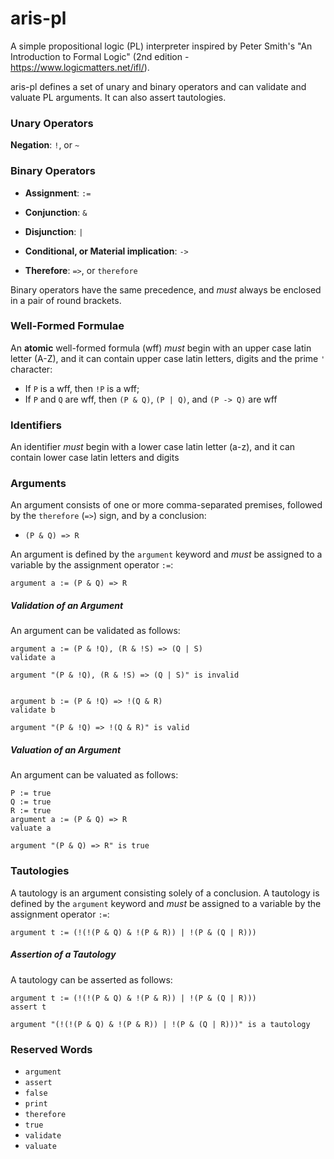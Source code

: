 # aris-pl

A simple propositional logic (PL) interpreter inspired by Peter Smith's "An Introduction to Formal Logic" (2nd edition - https://www.logicmatters.net/ifl/).


aris-pl defines a set of unary and binary operators and can validate and valuate PL arguments. It can also assert tautologies.

### Unary Operators

**Negation**: `!`, or `~`

### Binary Operators

- **Assignment**: `:=`

- **Conjunction**: `&`

- **Disjunction**: `|`

- **Conditional, or Material implication**: `->`

- **Therefore**: `=>`, or `therefore`

Binary operators have the same precedence, and _must_ always be enclosed in a pair of round brackets.

### Well-Formed Formulae

An **atomic** well-formed formula (wff) _must_ begin with an upper case latin letter (A-Z), 
and it can contain upper case latin letters, digits and the prime `'` character:

- If `P` is a wff, then `!P` is a wff;
- If `P` and `Q` are wff, then `(P & Q)`, `(P | Q)`, and `(P -> Q)` are wff

### Identifiers

An identifier _must_ begin with a lower case latin letter (a-z), and it can contain lower case latin letters and digits 

### Arguments

An argument consists of one or more comma-separated premises, followed by the `therefore` (`=>`) sign, and by a conclusion:

- `(P & Q) => R`

An argument is defined by the `argument` keyword and _must_ be assigned to a variable by the assignment operator `:=`:

`argument a := (P & Q) => R`

##### Validation of an Argument

An argument can be validated as follows:

```
argument a := (P & !Q), (R & !S) => (Q | S)
validate a

argument "(P & !Q), (R & !S) => (Q | S)" is invalid


argument b := (P & !Q) => !(Q & R)
validate b

argument "(P & !Q) => !(Q & R)" is valid
```

##### Valuation of an Argument

An argument can be valuated as follows:

```
P := true
Q := true
R := true
argument a := (P & Q) => R
valuate a

argument "(P & Q) => R" is true
```

### Tautologies

A tautology is an argument consisting solely of a conclusion. A tautology is defined by the `argument` keyword 
and _must_ be assigned to a variable by the assignment operator `:=`:

`argument t := (!(!(P & Q) & !(P & R)) | !(P & (Q | R)))`

##### Assertion of a Tautology

A tautology can be asserted as follows:

```
argument t := (!(!(P & Q) & !(P & R)) | !(P & (Q | R)))
assert t

argument "(!(!(P & Q) & !(P & R)) | !(P & (Q | R)))" is a tautology
```

### Reserved Words 

- `argument`
- `assert`
- `false`
- `print`
- `therefore`
- `true`
- `validate`
- `valuate`

